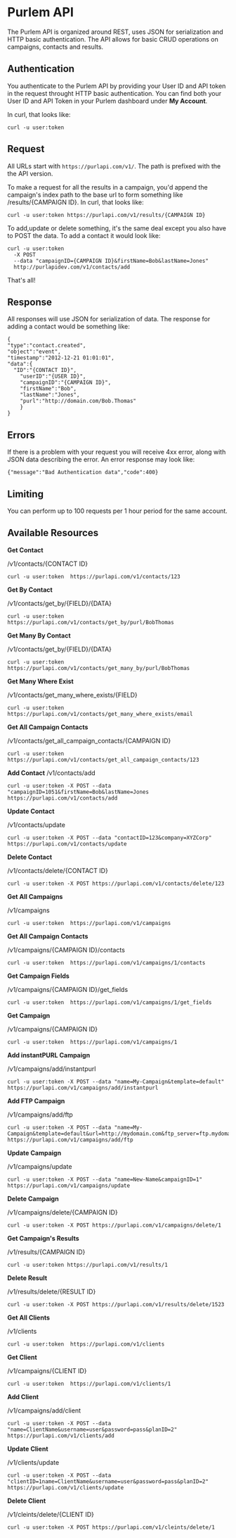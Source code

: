 Purlem API
====================

The Purlem API is organized around REST, uses JSON for serialization and HTTP basic authentication.  The API allows for basic CRUD operations on campaigns, contacts and results.


Authentication
--------------

You authenticate to the Purlem API by providing your User ID and API token in the request throught HTTP basic authentication. You can find both your User ID and API Token in your Purlem dashboard under **My Account**.

In curl, that looks like:

```shell
curl -u user:token
```



Request
----------------

All URLs start with `https://purlapi.com/v1/`. The path is prefixed with the the API version. 

To make a request for all the results in a campaign, you'd append the campaign's index path to the base url to form something like /results/{CAMPAIGN ID}. In curl, that looks like:

```shell
curl -u user:token https://purlapi.com/v1/results/{CAMPAIGN ID}
```

To add,update or delete something, it's the same deal except you also have to POST the data. To add a contact it would look like:

```shell
curl -u user:token
  -X POST 
  --data "campaignID={CAMPAIGN ID}&firstName=Bob&lastName=Jones" 
  http://purlapidev.com/v1/contacts/add
```

That's all!



Response
-----------------

All responses will use JSON for serialization of data. The response for adding a contact would be something like:
 
```shell
{
"type":"contact.created",
"object":"event",
"timestamp":"2012-12-21 01:01:01",
"data":{
  "ID":"{CONTACT ID}",
	"userID":"{USER ID}",
	"campaignID":"{CAMPAIGN ID}",
	"firstName":"Bob",
	"lastName":"Jones",
	"purl":"http://domain.com/Bob.Thomas"
	}
}
```


Errors
---------------

If there is a problem with your request you will receive 4xx error, along with JSON data describing the error.  An error response may look like:

```shell
{"message":"Bad Authentication data","code":400}
```


Limiting
-------------

You can perform up to 100 requests per 1 hour period for the same account. 


Available Resources
---------------

**Get Contact**

/v1/contacts/{CONTACT ID}

```shell
curl -u user:token  https://purlapi.com/v1/contacts/123
```

**Get By Contact**

/v1/contacts/get_by/{FIELD}/{DATA}

```shell
curl -u user:token  https://purlapi.com/v1/contacts/get_by/purl/BobThomas
```

**Get Many By Contact**

/v1/contacts/get_by/{FIELD}/{DATA}

```shell
curl -u user:token  https://purlapi.com/v1/contacts/get_many_by/purl/BobThomas
```

**Get Many Where Exist**

/v1/contacts/get_many_where_exists/{FIELD}

```shell
curl -u user:token  https://purlapi.com/v1/contacts/get_many_where_exists/email
```

**Get All Campaign Contacts**

/v1/contacts/get_all_campaign_contacts/{CAMPAIGN ID}

```shell
curl -u user:token  https://purlapi.com/v1/contacts/get_all_campaign_contacts/123
```

**Add Contact**
/v1/contacts/add

```shell
curl -u user:token -X POST --data "campaignID=1051&firstName=Bob&lastName=Jones https://purlapi.com/v1/contacts/add
```

**Update Contact**

/v1/contacts/update

```shell
curl -u user:token -X POST --data "contactID=123&company=XYZCorp" https://purlapi.com/v1/contacts/update
```

**Delete Contact**

/v1/contacts/delete/{CONTACT ID}

```shell
curl -u user:token -X POST https://purlapi.com/v1/contacts/delete/123
```

**Get All Campaigns**

/v1/campaigns

```shell
curl -u user:token  https://purlapi.com/v1/campaigns
```

**Get All Campaign Contacts**

/v1/campaigns/{CAMPAIGN ID}/contacts

```shell
curl -u user:token  https://purlapi.com/v1/campaigns/1/contacts
```

**Get Campaign Fields**

/v1/campaigns/{CAMPAIGN ID}/get_fields

```shell
curl -u user:token  https://purlapi.com/v1/campaigns/1/get_fields
```

**Get Campaign**

/v1/campaigns/{CAMPAIGN ID}

```shell
curl -u user:token  https://purlapi.com/v1/campaigns/1
```

**Add instantPURL Campaign**

/v1/campaigns/add/instantpurl

```shell
curl -u user:token -X POST --data "name=My-Campaign&template=default" https://purlapi.com/v1/campaigns/add/instantpurl
```

**Add FTP Campaign**

/v1/campaigns/add/ftp

```shell
curl -u user:token -X POST --data "name=My-Campaign&template=default&url=http://mydomain.com&ftp_server=ftp.mydomain.com&ftp_username=myusername&ftp_password=mypassword&ftp_path=public_html" https://purlapi.com/v1/campaigns/add/ftp
```

**Update Campaign**

/v1/campaigns/update

```shell
curl -u user:token -X POST --data "name=New-Name&campaignID=1" https://purlapi.com/v1/campaigns/update
```

**Delete Campaign**

/v1/campaigns/delete/{CAMPAIGN ID}

```shell
curl -u user:token -X POST https://purlapi.com/v1/campaigns/delete/1
```

**Get Campaign's Results**

/v1/results/{CAMPAIGN ID}

```shell
curl -u user:token https://purlapi.com/v1/results/1
```

**Delete Result**

/v1/results/delete/{RESULT ID}

```shell
curl -u user:token -X POST https://purlapi.com/v1/results/delete/1523
```

**Get All Clients**

/v1/clients

```shell
curl -u user:token  https://purlapi.com/v1/clients
```

**Get Client**

/v1/campaigns/{CLIENT ID}

```shell
curl -u user:token  https://purlapi.com/v1/clients/1
```

**Add Client**

/v1/campaigns/add/client

```shell
curl -u user:token -X POST --data "name=ClientName&username=user&password=pass&planID=2" https://purlapi.com/v1/clients/add
```

**Update Client**

/v1/clients/update

```shell
curl -u user:token -X POST --data "clientID=1name=ClientName&username=user&password=pass&planID=2" https://purlapi.com/v1/clients/update
```

**Delete Client**

/v1/cleints/delete/{CLIENT ID}

```shell
curl -u user:token -X POST https://purlapi.com/v1/cleints/delete/1
```

